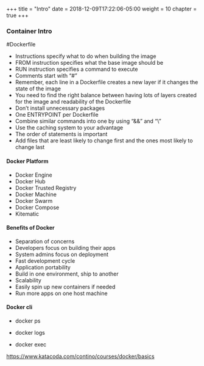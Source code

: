 +++
title = "Intro"
date = 2018-12-09T17:22:06-05:00
weight = 10
chapter = true
+++

### Container Intro

#Dockerfile 
* Instructions specify what to do when building the image
* FROM instruction specifies what the base image should be 
* RUN instruction specifies a command to execute
* Comments start with “#”
* Remember, each line in a Dockerfile creates a new layer if it changes the state of the image
* You need to find the right balance between having lots of layers created for the image and readability of the Dockerfile
* Don’t install unnecessary packages
* One ENTRYPOINT per Dockerfile
* Combine similar commands into one by using “&&” and “\”  
* Use the caching system to your advantage
* The order of statements is important
* Add files that are least likely to change first and the ones most likely to change last



#### Docker Platform
* Docker Engine
* Docker Hub
* Docker Trusted Registry
* Docker Machine
* Docker Swarm
* Docker Compose
* Kitematic


#### Benefits of Docker
* Separation of concerns
* Developers focus on building their apps 
* System admins focus on deployment
* Fast development cycle
* Application portability
* Build in one environment, ship to another
* Scalability
* Easily spin up new containers if needed
* Run more apps on one host machine


#### Docker cli

* docker ps

* docker logs

* docker exec

https://www.katacoda.com/contino/courses/docker/basics 

